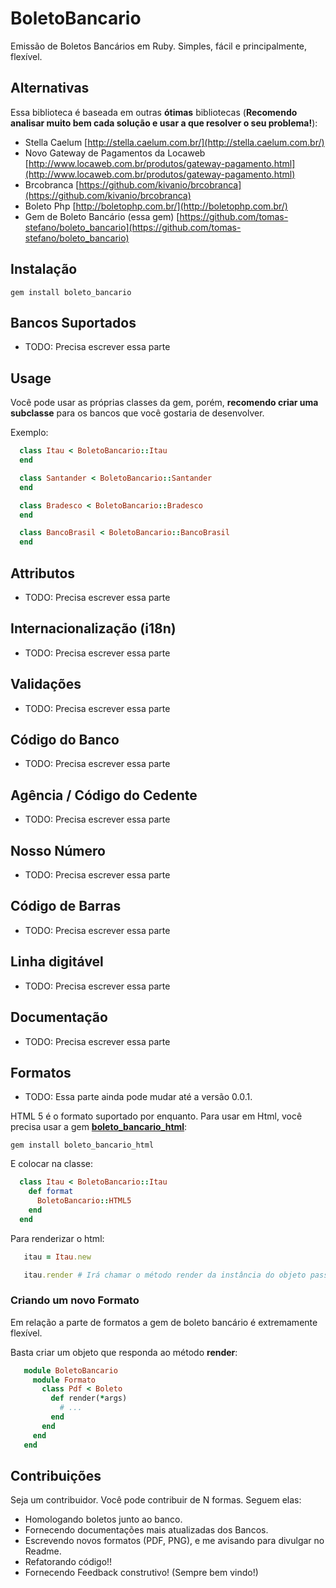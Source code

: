 # BoletoBancario

Emissão de Boletos Bancários em Ruby. Simples, fácil e principalmente, flexível.

## Alternativas

Essa biblioteca é baseada em outras **ótimas** bibliotecas (**Recomendo analisar muito bem cada solução e usar a que resolver o seu problema!**):

* Stella Caelum [http://stella.caelum.com.br/](http://stella.caelum.com.br/)
* Novo Gateway de Pagamentos da Locaweb [http://www.locaweb.com.br/produtos/gateway-pagamento.html](http://www.locaweb.com.br/produtos/gateway-pagamento.html)
* Brcobranca [https://github.com/kivanio/brcobranca](https://github.com/kivanio/brcobranca)
* Boleto Php [http://boletophp.com.br/](http://boletophp.com.br/)
* Gem de Boleto Bancário (essa gem) [https://github.com/tomas-stefano/boleto_bancario](https://github.com/tomas-stefano/boleto_bancario)

## Instalação

    gem install boleto_bancario

## Bancos Suportados

* TODO: Precisa escrever essa parte

## Usage

Você pode usar as próprias classes da gem, porém, **recomendo criar uma subclasse** para os bancos que você gostaria de desenvolver.

Exemplo:

```ruby
  class Itau < BoletoBancario::Itau
  end

  class Santander < BoletoBancario::Santander
  end

  class Bradesco < BoletoBancario::Bradesco
  end

  class BancoBrasil < BoletoBancario::BancoBrasil
  end
```

## Attributos

* TODO: Precisa escrever essa parte

## Internacionalização (i18n)

* TODO: Precisa escrever essa parte

## Validações

* TODO: Precisa escrever essa parte

## Código do Banco

* TODO: Precisa escrever essa parte

## Agência / Código do Cedente

* TODO: Precisa escrever essa parte

## Nosso Número

* TODO: Precisa escrever essa parte

## Código de Barras

* TODO: Precisa escrever essa parte

## Linha digitável

* TODO: Precisa escrever essa parte

## Documentação

* TODO: Precisa escrever essa parte

## Formatos

* TODO: Essa parte ainda pode mudar até a versão 0.0.1.

HTML 5 é o formato suportado por enquanto. Para usar em Html, você precisa usar a gem **[boleto_bancario_html](https://github.com/tomas-stefano/boleto_bancario_html)**:

    gem install boleto_bancario_html

E colocar na classe:

```ruby
  class Itau < BoletoBancario::Itau
    def format
      BoletoBancario::HTML5
    end
  end
```

Para renderizar o html:

```ruby
   itau = Itau.new

   itau.render # Irá chamar o método render da instância do objeto passado no método format.
```

### Criando um novo Formato

Em relação a parte de formatos a gem de boleto bancário é extremamente flexível.

Basta criar um objeto que responda ao método **render**:

```ruby
   module BoletoBancario
     module Formato
       class Pdf < Boleto
         def render(*args)
           # ...
         end
       end
     end
   end
```

## Contribuições

Seja um contribuidor. Você pode contribuir de N formas. Seguem elas:

* Homologando boletos junto ao banco.
* Fornecendo documentações mais atualizadas dos Bancos.
* Escrevendo novos formatos (PDF, PNG), e me avisando para divulgar no Readme.
* Refatorando código!!
* Fornecendo Feedback construtivo! (Sempre bem vindo!)

